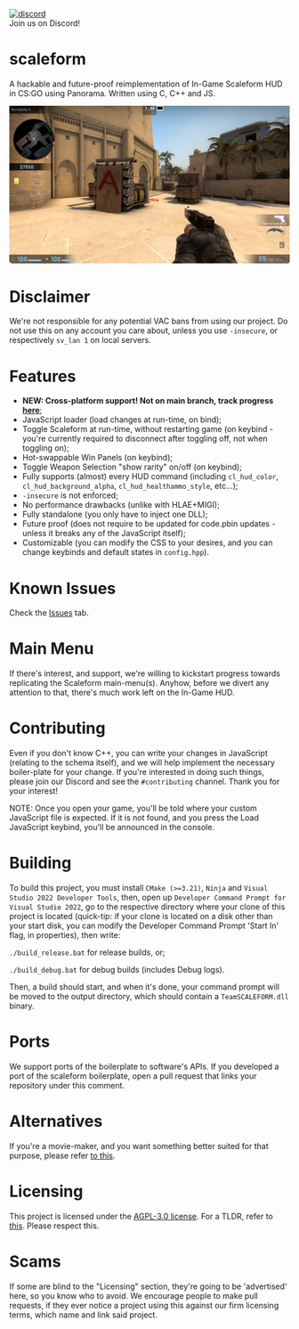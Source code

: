 
<a href="https://discord.gg/FDkMfgZDnz"><img width="245" src="https://discord.com/api/guilds/1000835399364661420/widget.png?style=banner3" alt="discord"></a><br>
Join us on Discord!

# scaleform
A hackable and future-proof reimplementation of In-Game Scaleform HUD in CS:GO using Panorama. Written using C, C++ and JS.

<img src="media/showcase.png" alt="showcase"></img>

# Disclaimer
We're not responsible for any potential VAC bans from using our project. Do not use this on any account you care about, unless you use `-insecure`, or respectively `sv_lan 1` on local servers.

# Features
- **NEW: Cross-platform support! Not on main branch, track progress [here](https://github.com/TeamSCALEFORM/scaleform/pull/28)**;
- JavaScript loader (load changes at run-time, on bind);
- Toggle Scaleform at run-time, without restarting game (on keybind - you're currently required to disconnect after toggling off, not when toggling on);
- Hot-swappable Win Panels (on keybind);
- Toggle Weapon Selection "show rarity" on/off (on keybind);
- Fully supports (almost) every HUD command (including `cl_hud_color`, `cl_hud_background_alpha`, `cl_hud_healthammo_style`, etc...); 
- `-insecure` is not enforced;
- No performance drawbacks (unlike with HLAE+MIGI);
- Fully standalone (you only have to inject one DLL);
- Future proof (does not require to be updated for code.pbin updates - unless it breaks any of the JavaScript itself);
- Customizable (you can modify the CSS to your desires, and you can change keybinds and default states in `config.hpp`).

# Known Issues
Check the [Issues](https://github.com/TeamSCALEFORM/scaleform/issues) tab.

# Main Menu
If there's interest, and support, we're willing to kickstart progress towards replicating the Scaleform main-menu(s). Anyhow, before we divert any attention to that, there's much work left on the In-Game HUD.

# Contributing
Even if you don't know C++, you can write your changes in JavaScript (relating to the schema itself), and we will help implement the necessary boiler-plate for your change. If you're interested in doing such things, please join our Discord and see the `#contributing` channel. Thank you for your interest!

NOTE: Once you open your game, you'll be told where your custom JavaScript file is expected. If it is not found, and you press the Load JavaScript keybind, you'll be announced in the console.

# Building
To build this project, you must install `CMake (>=3.21)`, `Ninja` and `Visual Studio 2022 Developer Tools`, then, open up `Developer Command Prompt for Visual Studio 2022`, go to the respective directory where your clone of this project is located (quick-tip: if your clone is located on a disk other than your start disk, you can modify the Developer Command Prompt 'Start In' flag, in properties), then write:

`./build_release.bat` for release builds, or;

`./build_debug.bat` for debug builds (includes Debug logs).

Then, a build should start, and when it's done, your command prompt will be moved to the output directory, which should contain a `TeamSCALEFORM.dll` binary.

# Ports
We support ports of the boilerplate to software's APIs. If you developed a port of the scaleform boilerplate, open a pull request that links your repository under this comment.
<!-- Here! Remember to use [name](url) -->

# Alternatives
If you're a movie-maker, and you want something better suited for that purpose, please refer [to this](https://www.youtube.com/watch?v=FVtBAll3xjw).

# Licensing
This project is licensed under the [AGPL-3.0 license](https://github.com/TeamSCALEFORM/scaleform/blob/main/LICENSE). For a TLDR, refer to [this](https://tldrlegal.com/license/gnu-affero-general-public-license-v3-(agpl-3.0)). Please respect this.

# Scams
If some are blind to the "Licensing" section, they're going to be 'advertised' here, so you know who to avoid. We encourage people to make pull requests, if they ever notice a project using this against our firm licensing terms, which name and link said project.
<!-- If you know any project which uses this against the licensing terms, please link them [in this format](link) -->
